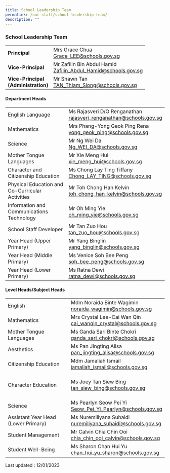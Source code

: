 ```yaml
---
title: School Leadership Team
permalink: /our-staff/school-leadership-team/
description: ""
---
```

### School Leadership Team

|  |  |
|---|---|
| **Principal** | Mrs Grace Chua<br>[Grace\_LEE@schools.gov.sg](mailto:Grace_LEE@schools.gov.sg) |
| **Vice-Principal** | Mr Zafilin Bin Abdul Hamid<br>[Zafilin\_Abdul\_Hamid@schools.gov.sg](mailto:Zafilin_Abdul_Hamid@schools.gov.sg) |
| **Vice-Principal<br>(Administration)** | Mr Shawn Tan<br>[TAN\_Thiam\_Siong@schools.gov.sg](mailto:TAN_Thiam_Siong@schools.gov.sg) |

<!--| Student Management | Ms Zalina Bte Abdul Malik<br>[zalina\_bt\_ab\_malik@schools.gov.sg](mailto:zalina_bt_ab_malik@schools.gov.sg) |-->
#### Department Heads

|  |  |
|---|---|
| English Language | Ms Rajasveri D/O Renganathan<br>[rajasveri\_renganathan@schools.gov.sg](mailto:rajasveri_renganathan@schools.gov.sg) |
| Mathematics | Mrs Phang-Yong Geok Ping Rena<br>[yong\_geok\_ping@schools.gov.sg](mailto:yong_geok_ping@schools.gov.sg) |
| Science | Mr Ng Wei Da<br>[Ng\_WEI\_DA@schools.gov.sg](mailto:Ng_WEI_DA@schools.gov.sg) |
| Mother Tongue Languages |  Mr Xie Meng Hui<br>[xie\_meng\_hui@schools.gov.sg](mailto:xie_meng_hui@schools.gov.sg) |
| Character and Citizenship Education | Ms Chong Lay Ting Tiffany<br>[Chong\_LAY\_TING@schools.gov.sg](mailto:Chong_LAY_TING@schools.gov.sg) |
| Physical Education and Co-Curricular Activities | Mr Toh Chong Han Kelvin<br>[toh\_chong\_han\_kelvin@schools.gov.sg](mailto:toh_chong_han_kelvin@schools.gov.sg) |
| Information and Communications Technology | Mr Oh Ming Yie<br>[oh\_ming\_yie@schools.gov.sg](mailto:oh_ming_yie@schools.gov.sg) |
| School Staff Developer | Mr Tan Zuo Hou<br>[tan\_zuo\_hou@schools.gov.sg](mailto:tan_zuo_hou@schools.gov.sg) |
| Year Head (Upper Primary) | Mr Yang Binglin<br>[yang\_binglin@schools.gov.sg](mailto:yang_binglin@schools.gov.sg) |
| Year Head (Middle Primary) | Ms Venice Soh Bee Peng<br>[soh\_bee\_peng@schools.gov.sg](mailto:soh_bee_peng@schools.gov.sg) |
| Year Head (Lower Primary) | Ms Ratna Dewi<br>[ratna\_dewi@schools.gov.sg](mailto:ratna_dewi@schools.gov.sg) |


#### Level Heads/Subject Heads

|  |  |
|---|---|
| English   	| Mdm Noraida Binte Wagimin <br>[noraida\_wagimin@schools.gov.sg](mailto:noraida_wagimin@schools.gov.sg)   <br> 	|
| Mathematics 	| Mrs Crystal Lee-Cai Wan Qin <br>[cai\_wanqin\_crystal@schools.gov.sg](mailto:cai_wanqin_crystal@schools.gov.sg) <br> 	|
| Mother Tongue Languages           	| Ms Ganda Sari Binte Chokri <br>[ganda\_sari\_chokri@schools.gov.sg](mailto:ganda_sari_chokri@schools.gov.sg)    <br> 	|
| Aesthetics  	| Ms Pan Jingting Alisa <br>[pan\_jingting\_alisa@schools.gov.sg](mailto:pan_jingting_alisa@schools.gov.sg)   <br> 	|
|    Citizenship Education 	| Mdm Jamaliah Ismail <br>[jamaliah\_ismail@schools.gov.sg](mailto:jamaliah_ismail@schools.gov.sg)    <br> 	|
|  <br>Character Education 	|  <br>Ms Joey Tan Siew Bing<br>[tan\_siew\_bing@schools.gov.sg](mailto:tan_siew_bing@schools.gov.sg) <br>         	|
|  <br>Science 	|  <br>Ms Pearlyn Seow Pei Yi<br>[Seow\_Pei\_Yi\_Pearlyn@schools.gov.sg](mailto:Seow_Pei_Yi_Pearlyn@schools.gov.sg)   <br> 	|
| Assistant Year Head (Lower Primary) 	| Ms Nuremiliyana Suhaidi<br>[nuremiliyana\_suhaidi@schools.gov.sg](mailto:nuremiliyana_suhaidi@schools.gov.sg)<br> 	|
| Student Management 	| Mr Calvin Chia Chin Ooi<br>[chia\_chin\_ooi\_calvin@schools.gov.sg](mailto:chia_chin_ooi_calvin@schools.gov.sg)<br> 	|
| Student Well-Being	| Ms Sharon Chan Hui Yu<br>[chan\_hui\_yu\_sharon@schools.gov.sg](mailto:chan_hui_yu_sharon@schools.gov.sg) 	|


Last updated : 12/01/2023